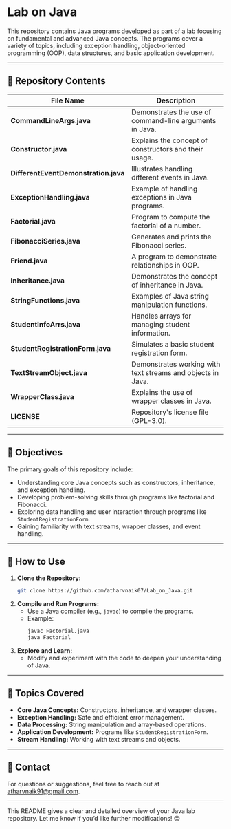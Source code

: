 
# Lab on Java

This repository contains Java programs developed as part of a lab focusing on fundamental and advanced Java concepts. The programs cover a variety of topics, including exception handling, object-oriented programming (OOP), data structures, and basic application development.

---

## 📂 Repository Contents

| File Name                           | Description                                                                 |
|-------------------------------------|-----------------------------------------------------------------------------|
| **CommandLineArgs.java**            | Demonstrates the use of command-line arguments in Java.                     |
| **Constructor.java**                | Explains the concept of constructors and their usage.                       |
| **DifferentEventDemonstration.java**| Illustrates handling different events in Java.                              |
| **ExceptionHandling.java**          | Example of handling exceptions in Java programs.                            |
| **Factorial.java**                  | Program to compute the factorial of a number.                               |
| **FibonacciSeries.java**            | Generates and prints the Fibonacci series.                                  |
| **Friend.java**                     | A program to demonstrate relationships in OOP.                              |
| **Inheritance.java**                | Demonstrates the concept of inheritance in Java.                            |
| **StringFunctions.java**            | Examples of Java string manipulation functions.                             |
| **StudentInfoArrs.java**            | Handles arrays for managing student information.                            |
| **StudentRegistrationForm.java**    | Simulates a basic student registration form.                                |
| **TextStreamObject.java**           | Demonstrates working with text streams and objects in Java.                 |
| **WrapperClass.java**               | Explains the use of wrapper classes in Java.                                |
| **LICENSE**                         | Repository's license file (GPL-3.0).                                        |

---

## 🎯 Objectives

The primary goals of this repository include:
- Understanding core Java concepts such as constructors, inheritance, and exception handling.
- Developing problem-solving skills through programs like factorial and Fibonacci.
- Exploring data handling and user interaction through programs like `StudentRegistrationForm`.
- Gaining familiarity with text streams, wrapper classes, and event handling.

---

## 🚀 How to Use

1. **Clone the Repository:**
   ```bash
   git clone https://github.com/atharvnaik07/Lab_on_Java.git
   ```
2. **Compile and Run Programs:**
   - Use a Java compiler (e.g., `javac`) to compile the programs.
   - Example:
     ```bash
     javac Factorial.java
     java Factorial
     ```
3. **Explore and Learn:**
   - Modify and experiment with the code to deepen your understanding of Java.

---

## 📖 Topics Covered

- **Core Java Concepts:** Constructors, inheritance, and wrapper classes.
- **Exception Handling:** Safe and efficient error management.
- **Data Processing:** String manipulation and array-based operations.
- **Application Development:** Programs like `StudentRegistrationForm`.
- **Stream Handling:** Working with text streams and objects.

---

## 📧 Contact

For questions or suggestions, feel free to reach out at [atharvnaik91@gmail.com](mailto:atharvnaik91@gmail.com).

---

This README gives a clear and detailed overview of your Java lab repository. Let me know if you’d like further modifications! 😊
